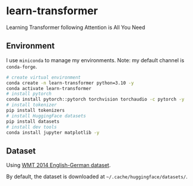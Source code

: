 # learn-transformer

Learning Transformer following Attention is All You Need

## Environment

I use `miniconda` to manage my environments. Note: my default channel is `conda-forge`.

```bash
# create virtual environment
conda create -n learn-transformer python=3.10 -y
conda activate learn-transformer
# install pytorch
conda install pytorch::pytorch torchvision torchaudio -c pytorch -y
# install tokenizer
pip install tokenizers
# install HuggingFace datasets
pip install datasets
# install dev tools
conda install jupyter matplotlib -y
```

## Dataset

Using [WMT 2014 English-German dataset](https://huggingface.co/datasets/wmt14).

By default, the dataset is downloaded at `~/.cache/huggingface/datasets/`.
